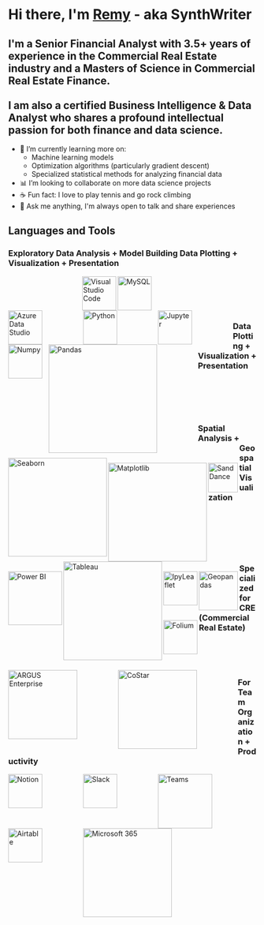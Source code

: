 # Hi there, I'm <a href="https://linkedin.com/in/remy-marin">Remy</a> - aka SynthWriter

<!--
Alternate header
# Hi there, I'm <a href="https://remymarin.com">Remy</a> - aka SynthWriter
(Website coming soon)

Alternate idea (adding LinkedIn + Website icons)
<img align="left" alt="Website" width="29px" src="https://upload.wikimedia.org/wikipedia/commons/f/f2/Website_logo_2.png" />
-->

## I'm a Senior Financial Analyst with 3.5+ years of experience in the Commercial Real Estate industry and a Masters of Science in Commercial Real Estate Finance. <br /> <br /> I am also a certified Business Intelligence & Data Analyst who shares a profound intellectual passion for both finance and data science.

- 🌱 I’m currently learning more on:
  - Machine learning models
  - Optimization algorithms (particularly gradient descent)
  - Specialized statistical methods for analyzing financial data
- 📊 I’m looking to collaborate on more data science projects
- ☕ Fun fact: I love to play tennis and go rock climbing
- 💬 Ask me anything, I'm always open to talk and share experiences

## Languages and Tools

### Exploratory Data Analysis + Model Building Data Plotting + Visualization + Presentation
<a href="https://code.visualstudio.com/"><img align="left" alt="Visual Studio Code" width="69px" src="https://cdn.jsdelivr.net/gh/devicons/devicon/icons/vscode/vscode-original.svg" style="padding-left:150px;" /><a/>
<a href="https://www.mysql.com/"><img align="left" alt="MySQL" width="69px" src="https://cdn.jsdelivr.net/gh/devicons/devicon/icons/mysql/mysql-original.svg" style="padding-right:80px;" /><a/>
<a href="https://azure.microsoft.com/en-in/services/developer-tools/data-studio/#features"><img align="left" alt="Azure Data Studio" width="69px" src="https://user-images.githubusercontent.com/45159366/57836466-a1be6800-7775-11e9-9dc3-99a19b647b6b.png" style="padding-right:80px;" /><a/>
<a href="https://www.python.org/"><img align="left" alt="Python" width="69px" src="https://cdn.jsdelivr.net/npm/devicon@2.0.0/icons/python/python-original.svg" style="padding-right:80px;" /><a/>
<a href="https://jupyter.org/"><img align="left" alt="Jupyter" width="69px" src="https://cdn.jsdelivr.net/gh/devicons/devicon/icons/jupyter/jupyter-original.svg" style="padding-right:80px;" /><a/>
<a href="https://numpy.org/"><img align="left" alt="Numpy" width="69px" src="https://cdn.jsdelivr.net/gh/devicons/devicon/icons/numpy/numpy-original.svg" style="padding-right:10px;" /><a/>
<a href="https://pandas.pydata.org/"><img align="left" alt="Pandas" width="220px" src="https://external-content.duckduckgo.com/iu/?u=https%3A%2F%2Fwww.freecodecamp.org%2Fnews%2Fcontent%2Fimages%2Fsize%2Fw2000%2F2020%2F07%2Fpandas-logo.png&f=1&nofb=1" style="padding-right:80px;" /><a/>

<br />
<br />
<br />
<br />

### Data Plotting + Visualization + Presentation
<a href="https://seaborn.pydata.org/"><img align="left" alt="Seaborn" width="200px" src="https://user-images.githubusercontent.com/315810/92255284-156f1180-eea0-11ea-9d2d-be8262670e8c.png" style="padding-top:10px;" /><a/>
<a href="https://matplotlib.org/"><img align="left" alt="Matplotlib" width="200px" src="https://matplotlib.org/_static/images/logo2.svg" style="padding-top:20px;" /><a/>
<a href="https://microsoft.github.io/SandDance/"><img align="left" alt="SandDance" width="60px" src="https://msrvida.gallerycdn.vsassets.io/extensions/msrvida/vscode-sanddance/3.3.1/1659554739263/Microsoft.VisualStudio.Services.Icons.Default" style="padding-top:20px;" /><a/>
<a href="https://powerbi.microsoft.com/en-us/"><img align="left" alt="Power BI" width="109px" src="https://logos-world.net/wp-content/uploads/2022/02/Power-BI-Logo.png" style="padding-top:20px;" /><a/>
<a href="https://www.tableau.com/"><img align="left" alt="Tableau" width="200px" src="https://logos-world.net/wp-content/uploads/2021/10/Tableau-Logo.png" style="padding-bottom:20px;" /><a/>


<br />
<br />
<br />
<br />

### Spatial Analysis + Geospatial Visualization
<a href="https://ipyleaflet.readthedocs.io/en/latest/usage/index.html"><img align="left" alt="IpyLeaflet" width="69px" src="https://user-images.githubusercontent.com/102639530/183298851-50996e80-1a34-442c-ac4c-a1a04297158f.png" style="padding-top:20px;" /><a/>
<a href="https://geopandas.org/en/latest/about.html"><img align="left" alt="Geopandas" width="79px" src="https://geopandas.org/en/latest/_images/geopandas_icon.png" style="padding-top:20px;" /><a/>
<a href="https://python-visualization.github.io/folium/"><img align="left" alt="Folium" width="69px" src="https://tarun-kamboj.github.io/images/tools/folium.png" style="padding-top:20px;" /><a/>

<br />
<br />
<br />
<br />
<br />

### Specialized for CRE (Commercial Real Estate)
<a href="https://www.altusgroup.com/argus/argus-enterprise/"><img align="left" alt="ARGUS Enterprise" width="140px" src="https://www.insightpartners.com//assets/media/2018/03/argus.png" style="padding-right:80px;" /><a/>

<!-- Dark theme logo --> 

<!-- <a href="https://www.costar.com/products/analytics"><img align="left" alt="CoStar" width="160px" src="https://www.nqgap.com/nq-content/uploads/resource-logo_costar.png" style="padding-right:80px;" /><a/> -->

<!-- Light theme logo --> 
<a href="https://www.costar.com/products/analytics"><img align="left" alt="CoStar" width="160px" src="https://www.as-r.co.uk/wp-content/uploads/2021/09/costar.png" style="padding-right:80px;" /><a/>

<br />
<br />
<br />

### For Team Organization + Productivity
<a href="https://www.notion.so/"><img align="left" alt="Notion" width="69px" src="https://upload.wikimedia.org/wikipedia/commons/4/45/Notion_app_logo.png?20200221181224" style="padding-right:80px;" /><a/>
<a href="https://slack.com/"><img align="left" alt="Slack" width="69px" src="https://cdn.freebiesupply.com/logos/large/2x/slack-logo-icon.png" style="padding-right:80px;" /><a/>
<a href="https://www.microsoft.com/en-us/microsoft-teams/group-chat-software"><img align="left" alt="Teams" width="110px" src="https://logos-world.net/wp-content/uploads/2021/04/Microsoft-Teams-Logo.png" style="padding-right:80px;" /><a/>
<a href="https://www.airtable.com/"><img align="left" alt="Airtable" width="69px" src="https://outfunnel.com/wp-content/uploads/2020/12/airtable-icon.png" style="padding-right:80px;" /><a/>
<a href="https://www.microsoft.com/en-us/microsoft-365"><img align="left" alt="Microsoft 365" width="180px" src="https://logos-world.net/wp-content/uploads/2021/02/Microsoft-Office-365-Logo.png" style="padding-right:80px;" /><a/>
